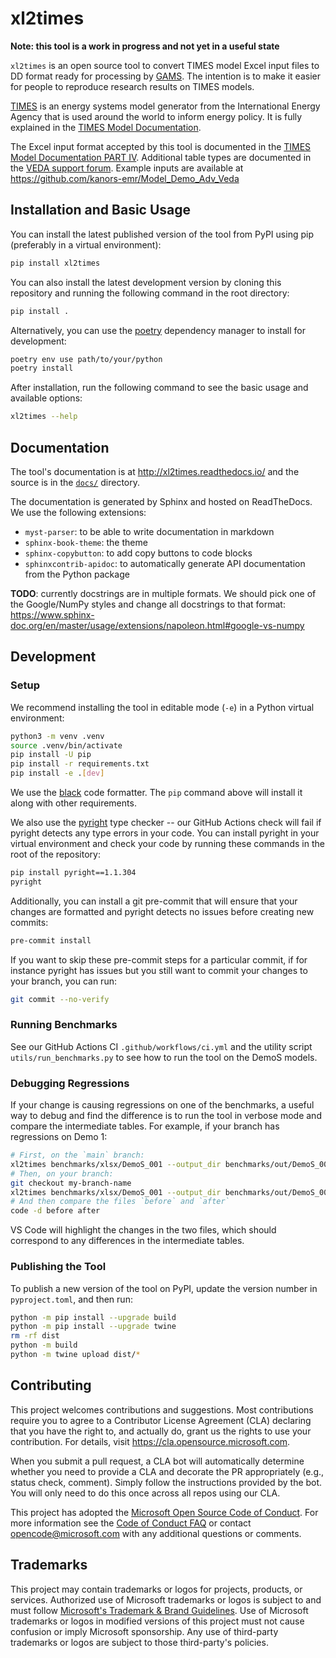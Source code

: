 # xl2times

**Note: this tool is a work in progress and not yet in a useful state**

`xl2times` is an open source tool to convert TIMES model Excel input files to DD format ready for processing by [GAMS](https://www.gams.com/).  The intention is to make it easier for people to reproduce research results on TIMES models.

[TIMES](https://iea-etsap.org/index.php/etsap-tools/model-generators/times) is an energy systems model generator from the International Energy Agency that is used around the world to inform energy policy.
It is fully explained in the [TIMES Model Documentation](https://iea-etsap.org/index.php/documentation).

The Excel input format accepted by this tool is documented in the [TIMES Model Documentation PART IV](https://iea-etsap.org/docs/Documentation_for_the_TIMES_Model-Part-IV.pdf).  Additional table types are documented in the [VEDA support forum](https://forum.kanors-emr.org/printthread.php?tid=140).  Example inputs are available at https://github.com/kanors-emr/Model_Demo_Adv_Veda

## Installation and Basic Usage

You can install the latest published version of the tool from PyPI using pip (preferably in a virtual environment):
```bash
pip install xl2times
```

You can also install the latest development version by cloning this repository and running the following command in the root directory:
```bash
pip install .
```

Alternatively, you can use the [poetry](https://python-poetry.org/) dependency manager to install for development:
```bash
poetry env use path/to/your/python
poetry install
````

After installation, run the following command to see the basic usage and available options:
```bash
xl2times --help
```

## Documentation

The tool's documentation is at http://xl2times.readthedocs.io/ and the source is in the [`docs/`](https://github.com/etsap-TIMES/xl2times/blob/main/docs) directory.

The documentation is generated by Sphinx and hosted on ReadTheDocs. We use the following extensions:
- `myst-parser`: to be able to write documentation in markdown
- `sphinx-book-theme`: the theme
- `sphinx-copybutton`: to add copy buttons to code blocks
- `sphinxcontrib-apidoc`: to automatically generate API documentation from the Python package

**TODO**: currently docstrings are in multiple formats. We should pick one of the Google/NumPy styles and change all docstrings to that format:
https://www.sphinx-doc.org/en/master/usage/extensions/napoleon.html#google-vs-numpy

## Development

### Setup

We recommend installing the tool in editable mode (`-e`) in a Python virtual environment:
```bash
python3 -m venv .venv
source .venv/bin/activate
pip install -U pip
pip install -r requirements.txt
pip install -e .[dev]
```

We use the [black](https://pypi.org/project/black/) code formatter. The `pip` command above will install it along with other requirements.

We also use the [pyright](https://github.com/microsoft/pyright/) type checker -- our GitHub Actions check will fail if pyright detects any type errors in your code. You can install pyright in your virtual environment and check your code by running these commands in the root of the repository:
```bash
pip install pyright==1.1.304
pyright
```
Additionally, you can install a git pre-commit that will ensure that your changes are formatted and pyright detects no issues before creating new commits:
```bash
pre-commit install
```
If you want to skip these pre-commit steps for a particular commit, if for instance pyright has issues but you still want to commit your changes to your branch, you can run:
```bash
git commit --no-verify
```

### Running Benchmarks

See our GitHub Actions CI `.github/workflows/ci.yml` and the utility script `utils/run_benchmarks.py` to see how to run the tool on the DemoS models.

### Debugging Regressions

If your change is causing regressions on one of the benchmarks, a useful way to debug and find the difference is to run the tool in verbose mode and compare the intermediate tables. For example, if your branch has regressions on Demo 1:
```bash
# First, on the `main` branch:
xl2times benchmarks/xlsx/DemoS_001 --output_dir benchmarks/out/DemoS_001-all --ground_truth_dir benchmarks/csv/DemoS_001-all --verbose > before 2>&1
# Then, on your branch:
git checkout my-branch-name
xl2times benchmarks/xlsx/DemoS_001 --output_dir benchmarks/out/DemoS_001-all --ground_truth_dir benchmarks/csv/DemoS_001-all --verbose > after 2>&1
# And then compare the files `before` and `after`
code -d before after
```
VS Code will highlight the changes in the two files, which should correspond to any differences in the intermediate tables.

### Publishing the Tool

To publish a new version of the tool on PyPI, update the version number in `pyproject.toml`, and then run:
```bash
python -m pip install --upgrade build
python -m pip install --upgrade twine
rm -rf dist
python -m build
python -m twine upload dist/*
```

## Contributing

This project welcomes contributions and suggestions.  Most contributions require you to agree to a
Contributor License Agreement (CLA) declaring that you have the right to, and actually do, grant us
the rights to use your contribution. For details, visit https://cla.opensource.microsoft.com.

When you submit a pull request, a CLA bot will automatically determine whether you need to provide
a CLA and decorate the PR appropriately (e.g., status check, comment). Simply follow the instructions
provided by the bot. You will only need to do this once across all repos using our CLA.

This project has adopted the [Microsoft Open Source Code of Conduct](https://opensource.microsoft.com/codeofconduct/).
For more information see the [Code of Conduct FAQ](https://opensource.microsoft.com/codeofconduct/faq/) or
contact [opencode@microsoft.com](mailto:opencode@microsoft.com) with any additional questions or comments.

## Trademarks

This project may contain trademarks or logos for projects, products, or services. Authorized use of Microsoft
trademarks or logos is subject to and must follow
[Microsoft's Trademark & Brand Guidelines](https://www.microsoft.com/en-us/legal/intellectualproperty/trademarks/usage/general).
Use of Microsoft trademarks or logos in modified versions of this project must not cause confusion or imply Microsoft sponsorship.
Any use of third-party trademarks or logos are subject to those third-party's policies.
